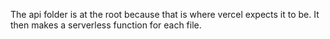 The api folder is at the root because that is where vercel expects it to be.
It then makes a serverless function for each file.
